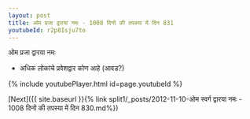 ```yaml
---
layout: post
title: ओम प्रजा द्वारया नमः - 1008 दिनों की तपस्या में दिन 831
youtubeId: r2p8Isju7to
---
```

 
 
 ओम प्रजा द्वारया नमः  
 
 -  अधिक लोकांचे प्रवेशद्वार कोण आहे (आवड?) 
 
  
 
  
 
 
 
 
 
 


{% include youtubePlayer.html id=page.youtubeId %}
 
[Next]({{ site.baseurl }}{% link  split1/_posts/2012-11-10-ओम स्वर्ग द्वारया नमः - 1008 दिनों की तपस्या में दिन 830.md%})
 
